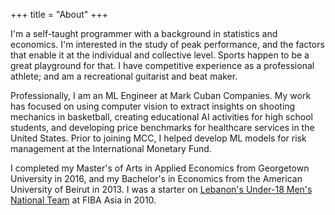 +++
title = "About"
+++

I'm a self-taught programmer with a background in statistics and economics. I'm interested in the study of peak performance, and the factors that enable it at the individual and collective level. Sports happen to be a great playground for that. I have competitive experience as a professional athlete; and am a recreational guitarist and beat maker. 

Professionally, I am an ML Engineer at Mark Cuban Companies. My work has focused on using computer vision to extract insights on shooting mechanics in basketball, creating educational AI activities for high school students, and developing price benchmarks for healthcare services in the United States. Prior to joining MCC, I helped develop ML models for risk management at the International Monetary Fund.

I completed my Master's of Arts in Applied Economics from Georgetown University in 2016, and my Bachelor's in Economics from the American University of Beirut in 2013. I was a starter on [Lebanon's Under-18 Men's National Team](https://basketball.asia-basket.com/player/Ramzy-Al-Amine/Lebanon/Lebanese-U18-National-Team/204964) at FIBA Asia in 2010. 
